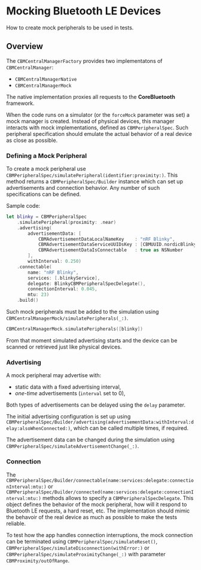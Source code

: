 # Mocking Bluetooth LE Devices

How to create mock peripherals to be used in tests.

## Overview

The ``CBMCentralManagerFactory`` provides two implementatons of ``CBMCentralManager``:
* ``CBMCentralManagerNative``
* ``CBMCentralManagerMock``

The native implementation proxies all requests to the **CoreBluetooth** framework.

When the code runs on a simulator (or the `forceMock` parameter was set) a mock manager 
is created. Instead of physical devices, this manager interacts with mock implementations, 
defined as ``CBMPeripheralSpec``. Such peripheral specification should emulate the actual 
behavior of a real device as close as possible. 

### Defining a Mock Peripheral

To create a mock peripheral use
``CBMPeripheralSpec/simulatePeripheral(identifier:proximity:)``. This method returns a
``CBMPeripheralSpec/Builder`` instance which can set up advertisements and connection behavior.
Any number of such specifications can be defined.

Sample code:
```swift
let blinky = CBMPeripheralSpec
    .simulatePeripheral(proximity: .near)
    .advertising(
        advertisementData: [
            CBMAdvertisementDataLocalNameKey    : "nRF Blinky",
            CBMAdvertisementDataServiceUUIDsKey : [CBMUUID.nordicBlinkyService],
            CBMAdvertisementDataIsConnectable   : true as NSNumber
        ],
        withInterval: 0.250)
    .connectable(
        name: "nRF Blinky",
        services: [.blinkyService],
        delegate: BlinkyCBMPeripheralSpecDelegate(),
        connectionInterval: 0.045,
        mtu: 23)
    .build()
```

Such mock peripherals must be added to the simulation using
``CBMCentralManagerMock/simulatePeripherals(_:)``. 

```swift
CBMCentralManagerMock.simulatePeripherals([blinky])
```

From that moment simulated advertising starts and the device can be scanned or retrieved 
just like physical devices.

### Advertising

A mock peripheral may advertise with:
* static data with a fixed advertising interval, 
* *one-time* advertisements (`interval` set to 0),

Both types of advertisements can be delayed using the `delay` parameter.

The initial advertising configuration is set up using
``CBMPeripheralSpec/Builder/advertising(advertisementData:withInterval:delay:alsoWhenConnected:)``, 
which can be called multiple times, if required.

The advertisement data can be changed during the simulation using
``CBMPeripheralSpec/simulateAdvertisementChange(_:)``.

### Connection

The
``CBMPeripheralSpec/Builder/connectable(name:services:delegate:connectionInterval:mtu:)`` or 
``CBMPeripheralSpec/Builder/connected(name:services:delegate:connectionInterval:mtu:)``
methods allows to specify a ``CBMPeripheralSpecDelegate``. This object defines the behavior of the
mock peripheral, how will it respond to Bluetooth LE requests, a hard reset, etc. The implementation
should mimic the behavoir of the real device as much as possible to make the tests reliable.

To test how the app handles connection interruptions, the mock connection can be terminated using
``CBMPeripheralSpec/simulateReset()``, ``CBMPeripheralSpec/simulateDisconnection(withError:)`` or
``CBMPeripheralSpec/simulateProximityChange(_:)`` with parameter ``CBMProximity/outOfRange``.
